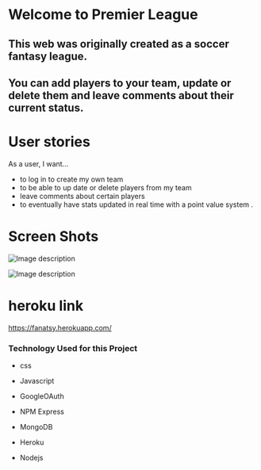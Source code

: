 #  Welcome to Premier League

## This web was originally created as a soccer fantasy league.
## You can add players to your team, update or delete them and leave comments about their current status.





# User stories
 As a user, I want...
- to log in to create my own team
- to be able to up date or delete players from my team 
- leave comments about certain players 
- to eventually have stats updated in real time with a point value system .

# Screen Shots 
![Image description](https://i.imgur.com/0KA2eQk.jpg)


![Image description](https://i.imgur.com/twqJREj.jpg)



# heroku link
https://fanatsy.herokuapp.com/















### Technology Used for this Project
* css

* Javascript

* GoogleOAuth

* NPM Express

* MongoDB

* Heroku

* Nodejs
